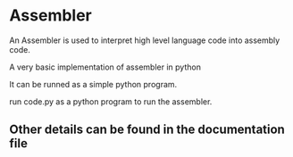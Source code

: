 # Assembler

An Assembler is used to interpret high level language code into assembly code.

 A very basic implementation of assembler in python
 
 It can be runned as a simple python program.
 
 run code.py as a python program to run the assembler.
 
## Other details can be found in the documentation file
